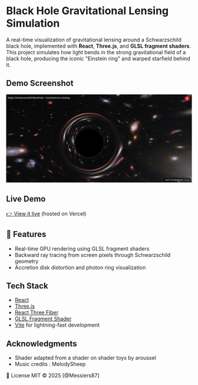 #  Black Hole Gravitational Lensing Simulation

A real-time visualization of gravitational lensing around a Schwarzschild black hole, implemented with **React**, **Three.js**, and **GLSL fragment shaders**. This project simulates how light bends in the strong gravitational field of a black hole, producing the iconic "Einstein ring" and warped starfield behind it.

## Demo Screenshot
![alt text](image.png)



##  Live Demo

[👉 View it live](https://static-blackhole.vercel.app/) (hosted on Vercel)



## 📸 Features

- Real-time GPU rendering using GLSL fragment shaders
- Backward ray tracing from screen pixels through Schwarzschild geometry
- Accretion disk distortion and photon ring visualization



## Tech Stack

- [React](https://reactjs.org/)
- [Three.js](https://threejs.org/)
- [React Three Fiber](https://github.com/pmndrs/react-three-fiber)
- [GLSL Fragment Shader](https://thebookofshaders.com/)
- [Vite](https://vitejs.dev/) for lightning-fast development


##  Acknowledgments
- Shader adapted from a shader on shader toys by aroussel
- Music credits : MelodySheep 

 📜 License
MIT © 2025 [@Messiers87]
